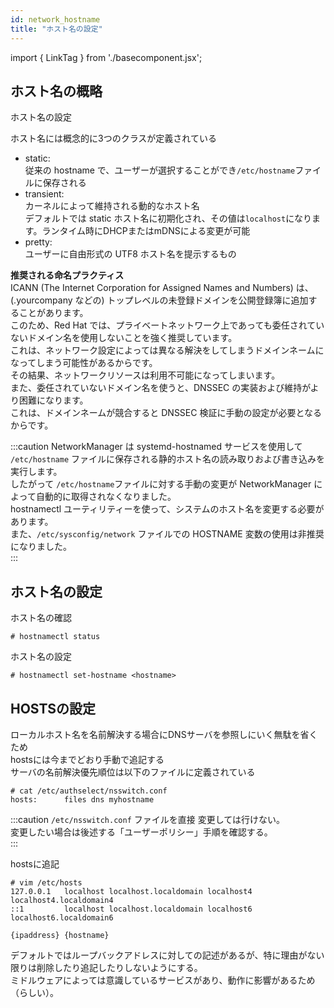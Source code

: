 ```yaml
---
id: network_hostname
title: "ホスト名の設定"
---
```

import { LinkTag } from './basecomponent.jsx';

## ホスト名の概略  
<LinkTag url="https://access.redhat.com/documentation/ja-jp/red_hat_enterprise_linux/7/html/networking_guide/ch-configure_host_names">ホスト名の設定</LinkTag>

ホスト名には概念的に3つのクラスが定義されている  

* static:  
  従来の hostname で、ユーザーが選択することができ`/etc/hostname`ファイルに保存される  
* transient:  
  カーネルによって維持される動的なホスト名  
  デフォルトでは static ホスト名に初期化され、その値は`localhost`になります。ランタイム時にDHCPまたはmDNSによる変更が可能  
* pretty:  
  ユーザーに自由形式の UTF8 ホスト名を提示するもの  

**推奨される命名プラクティス**  
ICANN (The Internet Corporation for Assigned Names and Numbers) は、(.yourcompany などの) トップレベルの未登録ドメインを公開登録簿に追加することがあります。  
このため、Red Hat では、プライベートネットワーク上であっても委任されていないドメイン名を使用しないことを強く推奨しています。  
これは、ネットワーク設定によっては異なる解決をしてしまうドメインネームになってしまう可能性があるからです。  
その結果、ネットワークリソースは利用不可能になってしまいます。  
また、委任されていないドメイン名を使うと、DNSSEC の実装および維持がより困難になります。  
これは、ドメインネームが競合すると DNSSEC 検証に手動の設定が必要となるからです。  

:::caution
NetworkManager は systemd-hostnamed サービスを使用して `/etc/hostname` ファイルに保存される静的ホスト名の読み取りおよび書き込みを実行します。  
したがって `/etc/hostname`ファイルに対する手動の変更が NetworkManager によって自動的に取得されなくなりました。  
hostnamectl ユーティリティーを使って、システムのホスト名を変更する必要があります。  
また、`/etc/sysconfig/network` ファイルでの HOSTNAME 変数の使用は非推奨になりました。  
:::

## ホスト名の設定
ホスト名の確認  

```
# hostnamectl status
```

ホスト名の設定  

```
# hostnamectl set-hostname <hostname>
```

## HOSTSの設定  
ローカルホスト名を名前解決する場合にDNSサーバを参照しにいく無駄を省くため  
hostsには今までどおり手動で追記する  
サーバの名前解決優先順位は以下のファイルに定義されている  

```
# cat /etc/authselect/nsswitch.conf
hosts:      files dns myhostname
```

:::caution
`/etc/nsswitch.conf` ファイルを直接 変更しては行けない。  
変更したい場合は後述する「ユーザーポリシー」手順を確認する。  
:::

hostsに追記  

```
# vim /etc/hosts
127.0.0.1   localhost localhost.localdomain localhost4 localhost4.localdomain4
::1         localhost localhost.localdomain localhost6 localhost6.localdomain6

{ipaddress} {hostname}
```

デフォルトではループバックアドレスに対しての記述があるが、特に理由がない限りは削除したり追記したりしないようにする。  
ミドルウェアによっては意識しているサービスがあり、動作に影響があるため（らしい）。  
